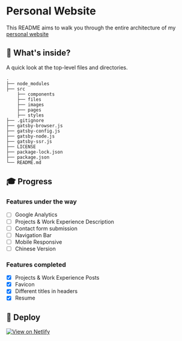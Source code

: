 # Personal Website

This README aims to walk you through the entire architecture of my [personal website](https://peterchen.netlify.com/)

## 🧐 What's inside?

A quick look at the top-level files and directories.

    .
    ├── node_modules
    ├── src
        ├── components
        ├── files
        ├── images
        ├── pages
        ├── styles
    ├── .gitignore
    ├── gatsby-browser.js
    ├── gatsby-config.js
    ├── gatsby-node.js
    ├── gatsby-ssr.js
    ├── LICENSE
    ├── package-lock.json
    ├── package.json
    └── README.md

## 🎓 Progress

### Features under the way
- [ ] Google Analytics
- [ ] Projects & Work Experience Description
- [ ] Contact form submission
- [ ] Navigation Bar
- [ ] Mobile Responsive
- [ ] Chinese Version

### Features completed
- [x] Projects & Work Experience Posts
- [x] Favicon
- [x] Different titles in headers
- [x] Resume

## 💫 Deploy

[![View on Netlify](https://www.netlify.com/img/deploy/button.svg)](https://peterchen.netlify.com/)
